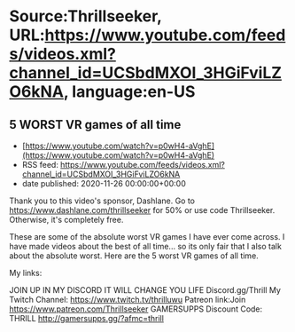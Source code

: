 # Source:Thrillseeker, URL:https://www.youtube.com/feeds/videos.xml?channel_id=UCSbdMXOI_3HGiFviLZO6kNA, language:en-US

## 5 WORST VR games of all time
 - [https://www.youtube.com/watch?v=p0wH4-aVghE](https://www.youtube.com/watch?v=p0wH4-aVghE)
 - RSS feed: https://www.youtube.com/feeds/videos.xml?channel_id=UCSbdMXOI_3HGiFviLZO6kNA
 - date published: 2020-11-26 00:00:00+00:00

Thank you to this video's sponsor, Dashlane.
Go to https://www.dashlane.com/thrillseeker for 50% or use code Thrillseeker. Otherwise, it's completely free. 


These are some of the absolute worst VR games I have ever come across. I have made videos about the best of all time...  so its only fair that I also talk about the absolute worst. Here are the 5 worst VR games of all time. 

My links:

JOIN UP IN MY DISCORD IT WILL CHANGE YOU LIFE 
Discord.gg/Thrill
My Twitch Channel:
https://www.twitch.tv/thrilluwu
Patreon link:Join
https://www.patreon.com/Thrillseeker
GAMERSUPPS Discount Code: THRILL
http://gamersupps.gg/?afmc=thrill

